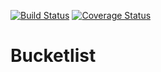 [![Build Status](https://travis-ci.org/akash-011/Bucketlist.svg?branch=task0)](https://travis-ci.org/akash-011/Bucketlist)
[![Coverage Status](https://coveralls.io/repos/github/akash-011/Bucketlist/badge.svg?branch=task0)](https://coveralls.io/github/akash-011/Bucketlist?branch=task0)
# Bucketlist

